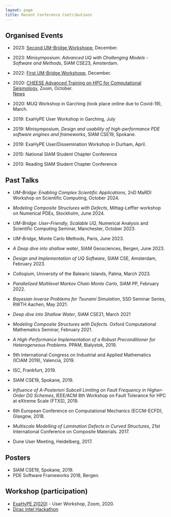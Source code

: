 ```yaml
---
layout: page
title: Recent Conference Contributions
---
```


## Organised Events
- 2023: [Second UM-Bridge Workshope](https://um-bridge.github.io/workshop/), December.

- 2023: Minisymposium: <em>Advanced UQ with Challenging Models - Software and Methods</em>, SIAM CSE23, Amsterdam.
  
- 2022: [First UM-Bridge Workshope](https://um-bridge.github.io/workshop/), December.

- 2020: [CHEESE Advanced Training on HPC for Computational Seismology](https://cheese-coe.eu/events/patc-cheese-advanced-training-hpc-computational-seismology), Zoom, October.<br>
  [News](https://cheese-coe.eu/media/news/participants-all-over-world-join-cheeses-computational-seismology-course)

- 2020: MUQ Workshop in Garching (took place online due to Covid-19), March.

- 2019: ExaHyPE User Workshop in Garching, July

- 2019: Minisymposium, <em>Design and usability of high-performance PDE software engines and frameworks</em>, SIAM CSE19, Spokane.

- 2019: ExaHyPE User/Dissemination Workshop in Durham, April.

- 2015:  National SIAM Student Chapter Conference

- 2013: Reading SIAM Student Chapter Conference

## Past Talks

- <em>UM-Bridge: Enabling Complex Scientific Applications</em>, 2nD MaRDI Workshop on Scientific Computing, October 2024.

- <em>Modeling Composite Structures with Defects</em>, Mittag-Leffler workshop on Numerical PDEs, Stockholm, June 2024.

- <em>UM-Bridge: User-Friendly, Scalable UQ</em>, Numerical Analysis and Scientific Computing Seminar, Manchester, October 2023.

- <em>UM-Bridge</em>, Monte Carlo Methods, Paris, June 2023.

- <em>A Deep dive into shallow water</em>, SIAM Geosciences, Bergen, June 2023.

- <em>Design and Implementation of UQ Software</em>, SIAM CSE, Amsterdam, February 2023.

- <em>Colloqium</em>, University of the Balearic Islands, Palma, March 2023.

- <em>Parallelized Multilevel Markov Chain Monte Carlo</em>, SIAM PP, February 2022.

- <em>Bayesian Inverse Problems for Tsunami Simulation</em>, SSD Seminar Series, RWTH Aachen, May 2021.

- <em>Deep dive into Shallow Water</em>, SIAM CSE21, March 2021

- <em>Modeling Composite Structures with Defects.</em> Oxford Computational Mathematics Seminar, February 2021.

- <em>A High-Performance Implementation of a Robust Preconditioner for Heterogeneous Problems.</em> PPAM, Bialystok, 2019.

- 9th International Congress on Industrial and Applied Mathematics (ICIAM 2019), Valencia, 2019.

- ISC, Frankfurt, 2019.

- SIAM CSE19, Spokane, 2019.

- <em>Influence of A-Posteriori Subcell Limiting on Fault Frequency in Higher-Order DG Schemes</em>,  IEEE/ACM 8th Workshop on Fault Tolerance for HPC at eXtreme Scale (FTXS), 2019.

-  6th European Conference on Computational Mechanics (ECCM-ECFD), Glasgow, 2018.

- <em>Multiscale Modelling of Lamination Defects in Curved Structures</em>, 21st International Conference on Composite Materials. 2017.

- Dune  User Meeting, Heidelberg, 2017.

## Posters

- SIAM CSE19, Spokane, 2019.
- PDE Software Frameworks 2018, Bergen.

## Workshop (participation)

- [ExaHyPE 2(020)](http://www.peano-framework.org/index.php/workshops/exahype-2020-user-workshop/) - User Workshop, Zoom, 2020.
- [Dirac Intel Hackathon](https://dirac.ac.uk/dirac-day-registration-2/)



